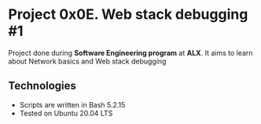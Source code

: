 # Project 0x0E. Web stack debugging #1
Project done during **Software Engineering program** at **ALX**.
It aims to learn about Network basics and Web stack debugging

## Technologies
* Scripts are written in Bash 5.2.15
* Tested on Ubuntu 20.04 LTS
